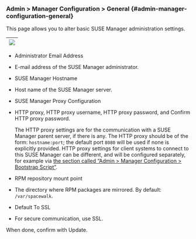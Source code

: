 ### Admin &gt; Manager Configuration &gt; General {#admin-manager-configuration-general}

This page allows you to alter basic SUSE Manager administration settings.

| ![](admin_general_configuration.png) |
| --- |

*   Administrator Email Address
*   E-mail address of the SUSE Manager administrator.

*   SUSE Manager Hostname
*   Host name of the SUSE Manager server.

*   SUSE Manager Proxy Configuration
*   HTTP proxy, HTTP proxy username, HTTP proxy password, and Confirm HTTP proxy password.

    The HTTP proxy settings are for the communication with a SUSE Manager parent server, if there is any. The HTTP proxy should be of the form: `hostname:port`; the default port `8080` will be used if none is explicitly provided. HTTP proxy settings for client systems to connect to this SUSE Manager can be different, and will be configured separately, for example via [the section called “Admin &gt; Manager Configuration &gt; Bootstrap Script”](admin__manager_configuration__bootstrap_script.md).

*   RPM repository mount point
*   The directory where RPM packages are mirrored. By default: `/var/spacewalk`.

*   Default To SSL
*   For secure communication, use SSL.

When done, confirm with Update.